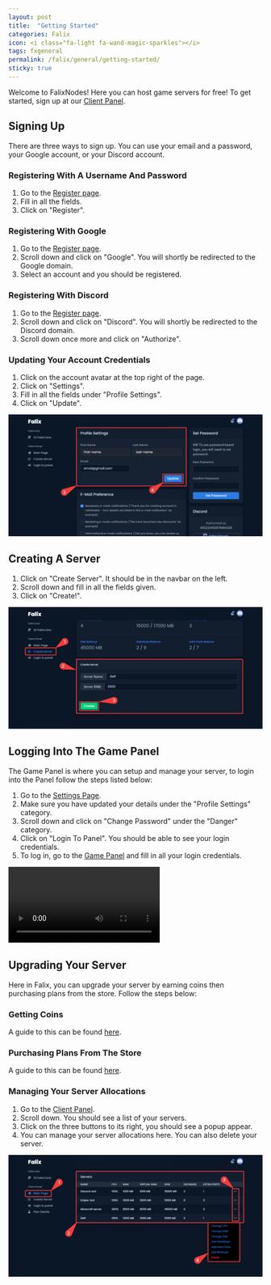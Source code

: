 ```yaml
---
layout: post
title:  "Getting Started"
categories: Falix
icon: <i class="fa-light fa-wand-magic-sparkles"></i>
tags: fxgeneral
permalink: /falix/general/getting-started/
sticky: true
---
```


Welcome to FalixNodes! Here you can host game servers for free! To get started, sign up at our [Client Panel](https://client.falixnodes.net/auth/register).

## Signing Up
There are three ways to sign up. You can use your email and a password, your Google account, or your Discord account.

### Registering With A Username And Password

1. Go to the [Register page](https://client.falixnodes.net/auth/register).
2. Fill in all the fields.
3. Click on "Register".

### Registering With Google

1. Go to the [Register page](https://client.falixnodes.net/auth/register).
2. Scroll down and click on "Google". You will shortly be redirected to the Google domain.
3. Select an account and you should be registered.

### Registering With Discord

1. Go to the [Register page](https://client.falixnodes.net/auth/register).
2. Scroll down and click on "Discord". You will shortly be redirected to the Discord domain.
3. Scroll down once more and click on "Authorize".

### Updating Your Account Credentials

1. Click on the account avatar at the top right of the page.
2. Click on "Settings".
3. Fill in all the fields under "Profile Settings".
4. Click on "Update".

![image](../../../assets/images/posts/falix/getting-started/updating-account-credentials.png)

## Creating A Server

1. Click on "Create Server". It should be in the navbar on the left.
2. Scroll down and fill in all the fields given.
3. Click on "Create!".

![image](../../../assets/images/posts/falix/getting-started/creating-server.png)

## Logging Into The Game Panel
The Game Panel is where you can setup and manage your server, to login into the Panel follow the steps listed below:

1. Go to the [Settings Page](https://client.falixnodes.net/profile/settings).
2. Make sure you have updated your details under the "Profile Settings" category.
3. Scroll down and click on "Change Password" under the "Danger" category.
4. Click on "Login To Panel". You should be able to see your login credentials.
5. To log in, go to the [Game Panel](https://panel.falixnodes.net) and fill in all your login credentials.

<video controls preload="auto"><source
 src="../../../assets/videos/getting-started/reset-panel-password.webm" type="video/webm"
 /></video>

## Upgrading Your Server

Here in Falix, you can upgrade your server by earning coins then purchasing plans from the store. Follow the steps below:

### Getting Coins

A guide to this can be found [here](https://help.falixnodes.net/falix/general/getting-coins/).

### Purchasing Plans From The Store

A guide to this can be found [here](https://help.falixnodes.net/falix/general/buying-items-from-the-store/).

### Managing Your Server Allocations

1. Go to the [Client Panel](https://client.falixnodes.net).
2. Scroll down. You should see a list of your servers.
3. Click on the three buttons to its right, you should see a popup appear.
4. You can manage your server allocations here. You can also delete your server.

![image](../../../assets/images/posts/falix/getting-started/managing-allocations.png)